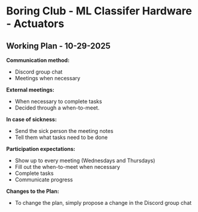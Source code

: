 # Boring Club - ML Classifer Hardware - Actuators
## Working Plan - 10-29-2025

**Communication method:**
- Discord group chat
- Meetings when necessary

**External meetings:**
- When necessary to complete tasks
- Decided through a when-to-meet.

**In case of sickness:**
- Send the sick person the meeting notes
- Tell them what tasks need to be done

**Participation expectations:**
- Show up to every meeting (Wednesdays and Thursdays)
- Fill out the when-to-meet when necessary
- Complete tasks
- Communicate progress

**Changes to the Plan:**
- To change the plan, simply propose a change in the Discord group chat 